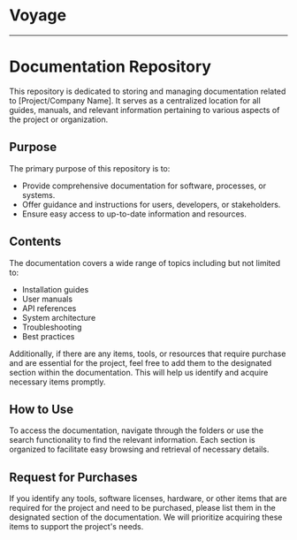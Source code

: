 # Voyage 
------------------------------------------

# Documentation Repository

This repository is dedicated to storing and managing documentation related to [Project/Company Name]. It serves as a centralized location for all guides, manuals, and relevant information pertaining to various aspects of the project or organization.

## Purpose

The primary purpose of this repository is to:

- Provide comprehensive documentation for software, processes, or systems.
- Offer guidance and instructions for users, developers, or stakeholders.
- Ensure easy access to up-to-date information and resources.

## Contents

The documentation covers a wide range of topics including but not limited to:

- Installation guides
- User manuals
- API references
- System architecture
- Troubleshooting
- Best practices

Additionally, if there are any items, tools, or resources that require purchase and are essential for the project, feel free to add them to the designated section within the documentation. This will help us identify and acquire necessary items promptly.

## How to Use

To access the documentation, navigate through the folders or use the search functionality to find the relevant information. Each section is organized to facilitate easy browsing and retrieval of necessary details.

## Request for Purchases

If you identify any tools, software licenses, hardware, or other items that are required for the project and need to be purchased, please list them in the designated section of the documentation. We will prioritize acquiring these items to support the project's needs.
